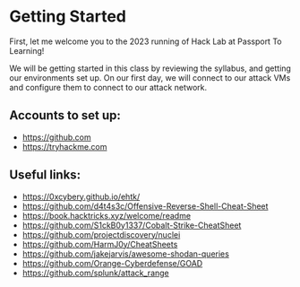 # Getting Started
First, let me welcome you to the 2023 running of Hack Lab at Passport To Learning!

We will be getting started in this class by reviewing the syllabus, and getting our environments set up. On our first day, we will connect to our attack VMs and configure them to connect to our attack network. 

## Accounts to set up:
* https://github.com
* https://tryhackme.com


## Useful links:
* https://0xcybery.github.io/ehtk/
* https://github.com/d4t4s3c/Offensive-Reverse-Shell-Cheat-Sheet
* https://book.hacktricks.xyz/welcome/readme
* https://github.com/S1ckB0y1337/Cobalt-Strike-CheatSheet
* https://github.com/projectdiscovery/nuclei
* https://github.com/HarmJ0y/CheatSheets
* https://github.com/jakejarvis/awesome-shodan-queries
* https://github.com/Orange-Cyberdefense/GOAD
* https://github.com/splunk/attack_range